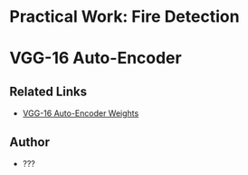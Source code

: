 # Practical Work: Fire Detection

# VGG-16 Auto-Encoder

## Related Links
- [VGG-16 Auto-Encoder Weights](https://drive.google.com/file/d/1w8z04kw6mOJg6xnWhz3dU6n3uLcQvPR5/view?usp=sharing)

## Author
- ???